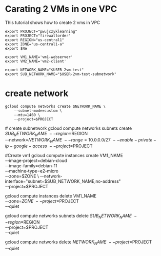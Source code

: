 # Carating 2 VMs in one VPC
This tutorial shows how to create 2 vms in VPC 

```
export PROJECT="pwujczyklearning"
export PROJECT="firewallorder"
export REGION="us-central1"
export ZONE="us-central1-a"
export $Ne

export VM1_NAME='vm1-webserver'
export VM2_NAME='vm2-client'

export NETWORK_NAME="$USER-2vm-test"
export SUB_NETWORK_NAME="$USER-2vm-test-subnetwork"
```



# create network
```
gcloud compute networks create $NETWORK_NAME \
    --subnet-mode=custom \
    --mtu=1460 \
    --project=$PROJECT
```

\# create subnetwork
gcloud compute networks subnets create $SUB_NETWORK_NAME \
    --region=$REGION \
    --network=$NETWORK_NAME \
    --range=10.0.0.0/27 \
    --enable-private-ip-google-access \
    --project=$PROJECT

#Create vm1
gcloud compute instances create VM1_NAME \
    --image-project=debian-cloud \
    --image-family=debian-11 \
    --machine-type=e2-micro \
    --zone=$ZONE \
    --network-interface="subnet=$SUB_NETWORK_NAME,no-address" \
    --project=$PROJECT 



gcloud compute instances delete VM1_NAME \
    --zone=$ZONE \
    --project=$PROJECT \
    --quiet

gcloud compute networks subnets delete $SUB_NETWORK_NAME \
    --region=$REGION \
    --project=$PROJECT \
    --quiet

gcloud compute networks delete $NETWORK_NAME \
    --project=$PROJECT \
    --quiet